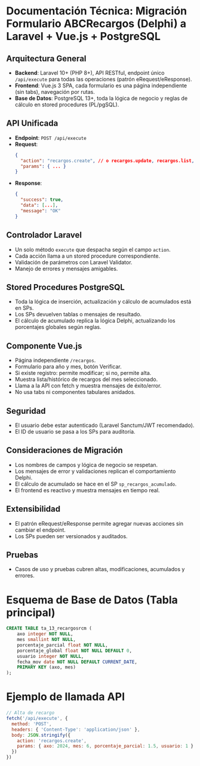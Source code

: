 # Documentación Técnica: Migración Formulario ABCRecargos (Delphi) a Laravel + Vue.js + PostgreSQL

## Arquitectura General
- **Backend**: Laravel 10+ (PHP 8+), API RESTful, endpoint único `/api/execute` para todas las operaciones (patrón eRequest/eResponse).
- **Frontend**: Vue.js 3 SPA, cada formulario es una página independiente (sin tabs), navegación por rutas.
- **Base de Datos**: PostgreSQL 13+, toda la lógica de negocio y reglas de cálculo en stored procedures (PL/pgSQL).

## API Unificada
- **Endpoint**: `POST /api/execute`
- **Request**:
  ```json
  {
    "action": "recargos.create", // o recargos.update, recargos.list, recargos.get, recargos.acumulado
    "params": { ... }
  }
  ```
- **Response**:
  ```json
  {
    "success": true,
    "data": [...],
    "message": "OK"
  }
  ```

## Controlador Laravel
- Un solo método `execute` que despacha según el campo `action`.
- Cada acción llama a un stored procedure correspondiente.
- Validación de parámetros con Laravel Validator.
- Manejo de errores y mensajes amigables.

## Stored Procedures PostgreSQL
- Toda la lógica de inserción, actualización y cálculo de acumulados está en SPs.
- Los SPs devuelven tablas o mensajes de resultado.
- El cálculo de acumulado replica la lógica Delphi, actualizando los porcentajes globales según reglas.

## Componente Vue.js
- Página independiente `/recargos`.
- Formulario para año y mes, botón Verificar.
- Si existe registro: permite modificar; si no, permite alta.
- Muestra lista/histórico de recargos del mes seleccionado.
- Llama a la API con fetch y muestra mensajes de éxito/error.
- No usa tabs ni componentes tabulares anidados.

## Seguridad
- El usuario debe estar autenticado (Laravel Sanctum/JWT recomendado).
- El ID de usuario se pasa a los SPs para auditoría.

## Consideraciones de Migración
- Los nombres de campos y lógica de negocio se respetan.
- Los mensajes de error y validaciones replican el comportamiento Delphi.
- El cálculo de acumulado se hace en el SP `sp_recargos_acumulado`.
- El frontend es reactivo y muestra mensajes en tiempo real.

## Extensibilidad
- El patrón eRequest/eResponse permite agregar nuevas acciones sin cambiar el endpoint.
- Los SPs pueden ser versionados y auditados.

## Pruebas
- Casos de uso y pruebas cubren altas, modificaciones, acumulados y errores.

# Esquema de Base de Datos (Tabla principal)
```sql
CREATE TABLE ta_13_recargosrcm (
    axo integer NOT NULL,
    mes smallint NOT NULL,
    porcentaje_parcial float NOT NULL,
    porcentaje_global float NOT NULL DEFAULT 0,
    usuario integer NOT NULL,
    fecha_mov date NOT NULL DEFAULT CURRENT_DATE,
    PRIMARY KEY (axo, mes)
);
```

# Ejemplo de llamada API
```js
// Alta de recargo
fetch('/api/execute', {
  method: 'POST',
  headers: { 'Content-Type': 'application/json' },
  body: JSON.stringify({
    action: 'recargos.create',
    params: { axo: 2024, mes: 6, porcentaje_parcial: 1.5, usuario: 1 }
  })
})
```
